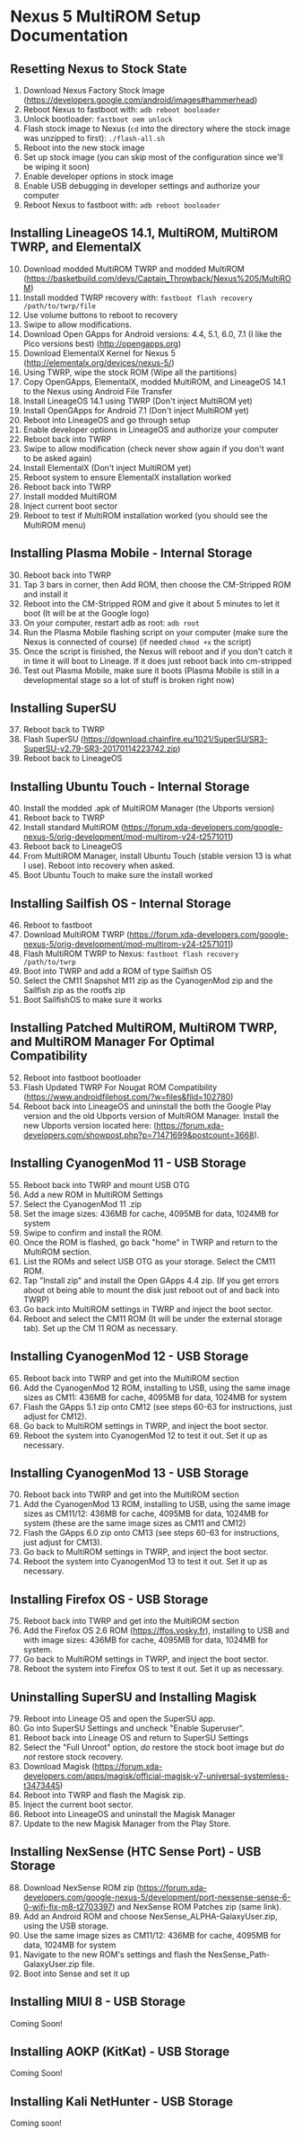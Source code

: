 # Nexus 5 MultiROM Setup Documentation

## Resetting Nexus to Stock State
1. Download Nexus Factory Stock Image (https://developers.google.com/android/images#hammerhead)
2. Reboot Nexus to fastboot with: `adb reboot booloader`
3. Unlock bootloader: `fastboot oem unlock`
4. Flash stock image to Nexus (`cd` into the directory where the stock image was unzipped to first): `./flash-all.sh`
5. Reboot into the new stock image
6. Set up stock image (you can skip most of the configuration since we'll be wiping it soon)
7. Enable developer options in stock image
8. Enable USB debugging in developer settings and authorize your computer
9. Reboot Nexus to fastboot with: `adb reboot booloader`

## Installing LineageOS 14.1, MultiROM, MultiROM TWRP, and ElementalX
10. Download modded MultiROM TWRP and modded MultiROM (https://basketbuild.com/devs/Captain_Throwback/Nexus%205/MultiROM)
11. Install modded TWRP recovery with: `fastboot flash recovery /path/to/twrp/file`
12. Use volume buttons to reboot to recovery
13. Swipe to allow modifications.
14. Download Open GApps for Android versions: 4.4, 5.1, 6.0, 7.1 (I like the Pico versions best) (http://opengapps.org)
15. Download ElementalX Kernel for Nexus 5 (http://elementalx.org/devices/nexus-5/)
16. Using TWRP, wipe the stock ROM (Wipe all the partitions)
17. Copy OpenGApps, ElementalX, modded MultiROM, and LineageOS 14.1 to the Nexus using Android File Transfer
18. Install LineageOS 14.1 using TWRP (Don't inject MultiROM yet)
19. Install OpenGApps for Android 7.1 (Don't inject MultiROM yet)
20. Reboot into LineageOS and go through setup
21. Enable developer options in LineageOS and authorize your computer
22. Reboot back into TWRP
23. Swipe to allow modification (check never show again if you don't want to be asked again)
24. Install ElementalX (Don't inject MultiROM yet)
25. Reboot system to ensure ElementalX installation worked
26. Reboot back into TWRP
27. Install modded MultiROM
28. Inject current boot sector
29. Reboot to test if MultiROM installation worked (you should see the MultiROM menu)

## Installing Plasma Mobile - Internal Storage
30. Reboot back into TWRP
31. Tap 3 bars in corner, then Add ROM, then choose the CM-Stripped ROM and install it
32. Reboot into the CM-Stripped ROM and give it about 5 minutes to let it boot (It will be at the Google logo)
33. On your computer, restart adb as root: `adb root`
34. Run the Plasma Mobile flashing script on your computer (make sure the Nexus is connected of course) (if needed `chmod +x` the script)
35. Once the script is finished, the Nexus will reboot and if you don't catch it in time it will boot to Lineage. If it does just reboot back into cm-stripped
36. Test out Plasma Mobile, make sure it boots (Plasma Mobile is still in a developmental stage so a lot of stuff is broken right now)

## Installing SuperSU
37. Reboot back to TWRP
38. Flash SuperSU (https://download.chainfire.eu/1021/SuperSU/SR3-SuperSU-v2.79-SR3-20170114223742.zip)
39. Reboot back to LineageOS

## Installing Ubuntu Touch - Internal Storage
40. Install the modded .apk of MultiROM Manager (the Ubports version)
41. Reboot back to TWRP
42. Install standard MultiROM (https://forum.xda-developers.com/google-nexus-5/orig-development/mod-multirom-v24-t2571011)
43. Reboot back to LineageOS
44. From MultiROM Manager, install Ubuntu Touch (stable version 13 is what I use). Reboot into recovery when asked.
45. Boot Ubuntu Touch to make sure the install worked

## Installing Sailfish OS - Internal Storage
46. Reboot to fastboot
47. Download MultiROM TWRP (https://forum.xda-developers.com/google-nexus-5/orig-development/mod-multirom-v24-t2571011)
48. Flash MultiROM TWRP to Nexus: `fastboot flash recovery /path/to/twrp`
49. Boot into TWRP and add a ROM of type Sailfish OS
50. Select the CM11 Snapshot M11 zip as the CyanogenMod zip and the Sailfish zip as the rootfs zip
51. Boot SailfishOS to make sure it works

## Installing Patched MultiROM, MultiROM TWRP, and MultiROM Manager For Optimal Compatibility
52. Reboot into fastboot bootloader
53. Flash Updated TWRP For Nougat ROM Compatibility (https://www.androidfilehost.com/?w=files&flid=102780)
54. Reboot back into LineageOS and uninstall the both the Google Play version and the old Ubports version of MultiROM Manager. Install the new Ubports version located here: (https://forum.xda-developers.com/showpost.php?p=71471699&postcount=3668). 

## Installing CyanogenMod 11 - USB Storage
55. Reboot back into TWRP and mount USB OTG
56. Add a new ROM in MultiROM Settings
57. Select the CyanogenMod 11 .zip
58. Set the image sizes: 436MB for cache, 4095MB for data, 1024MB for system
59. Swipe to confirm and install the ROM.
60. Once the ROM is flashed, go back "home" in TWRP and return to the MultiROM section.
61. List the ROMs and select USB OTG as your storage. Select the CM11 ROM. 
62. Tap "Install zip" and install the Open GApps 4.4 zip. (If you get errors about ot being able to mount the disk just reboot out of and back into TWRP)
63. Go back into MultiROM settings in TWRP and inject the boot sector.
64. Reboot and select the CM11 ROM (It will be under the external storage tab). Set up the CM 11 ROM as necessary.

## Installing CyanogenMod 12 - USB Storage
65. Reboot back into TWRP and get into the MultiROM section
66. Add the CyanogenMod 12 ROM, installing to USB, using the same image sizes as CM11: 436MB for cache, 4095MB for data, 1024MB for system
67. Flash the GApps 5.1 zip onto CM12 (see steps 60-63 for instructions, just adjust for CM12).
68. Go back to MultiROM settings in TWRP, and inject the boot sector. 
69. Reboot the system into CyanogenMod 12 to test it out. Set it up as necessary.

## Installing CyanogenMod 13 - USB Storage
70. Reboot back into TWRP and get into the MultiROM section
71. Add the CyanogenMod 13 ROM, installing to USB, using the same image sizes as CM11/12: 436MB for cache, 4095MB for data, 1024MB for system (these are the same image sizes as CM11 and CM12)
72. Flash the GApps 6.0 zip onto CM13 (see steps 60-63 for instructions, just adjust for CM13).
73. Go back to MultiROM settings in TWRP, and inject the boot sector. 
74. Reboot the system into CyanogenMod 13 to test it out. Set it up as necessary.

## Installing Firefox OS - USB Storage
75. Reboot back into TWRP and get into the MultiROM section
76. Add the Firefox OS 2.6 ROM (https://ffos.vosky.fr), installing to USB and with image sizes: 436MB for cache, 4095MB for data, 1024MB for system.
77. Go back to MultiROM settings in TWRP, and inject the boot sector.
78. Reboot the system into Firefox OS to test it out. Set it up as necessary.

## Uninstalling SuperSU and Installing Magisk
79. Reboot into Lineage OS and open the SuperSU app.
80. Go into SuperSU Settings and uncheck "Enable Superuser".
81. Reboot back into Lineage OS and return to SuperSU Settings
82. Select the "Full Unroot" option, *do* restore the stock boot image but *do not* restore stock recovery.
83. Download Magisk (https://forum.xda-developers.com/apps/magisk/official-magisk-v7-universal-systemless-t3473445)
84. Reboot into TWRP and flash the Magisk zip.
85. Inject the current boot sector.
86. Reboot into LineageOS and uninstall the Magisk Manager
87. Update to the new Magisk Manager from the Play Store.

## Installing NexSense (HTC Sense Port) - USB Storage
88. Download NexSense ROM zip (https://forum.xda-developers.com/google-nexus-5/development/port-nexsense-sense-6-0-wifi-fix-m8-t2703397) and NexSense ROM Patches zip (same link).
89. Add an Android ROM and choose NexSense_ALPHA-GalaxyUser.zip, using the USB storage.
90. Use the same image sizes as CM11/12: 436MB for cache, 4095MB for data, 1024MB for system
89. Navigate to the new ROM's settings and flash the NexSense_Path-GalaxyUser.zip file.
90. Boot into Sense and set it up

## Installing MIUI 8 - USB Storage
Coming Soon!

## Installing AOKP (KitKat) - USB Storage
Coming Soon!

## Installing Kali NetHunter - USB Storage
Coming soon!